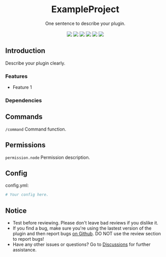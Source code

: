 <h1 align="center">ExampleProject</h1>
<p align="center">One sentence to describe your plugin.<br><br>
<a href="https://mozilla.org/MPL/2.0"><img src="https://img.shields.io/badge/license-MPL%202.0-brightgreen?style=flat-square"></a> <a href="https://github.com/katorlys/ExampleProject/releases/latest"><img src="https://img.shields.io/github/v/release/katorlys/ExampleProject?include_prereleases&style=flat-square"></a> <a href="https://github.com/katorlys/ExampleProject/actions/workflows/build.yml"><img src="https://img.shields.io/github/actions/workflow/status/katorlys/ExampleProject/build.yml?style=flat-square"></a> <a href="https://github.com/katorlys/ExampleProject/pulls"><img src="https://img.shields.io/github/issues-pr-closed/katorlys/ExampleProject?style=flat-square"></a> <a href="https://github.com/katorlys/ExampleProject/issues"><img src="https://img.shields.io/github/issues-closed/katorlys/ExampleProject?style=flat-square"></a> <a href="https://github.com/katorlys/ExampleProject"><img src="https://img.shields.io/tokei/lines/github/katorlys/ExampleProject?style=flat-square"></a></p>

## Introduction
Describe your plugin clearly.
### Features
- Feature 1
### Dependencies


## Commands
`/command` Command function.

## Permissions
`permission.node` Permission description.

## Config
config.yml:
```yml
# Your config here.
```

## Notice
- Test before reviewing. Please don't leave bad reviews if you dislike it.
- If you find a bug, make sure you're using the lastest version of the plugin and then report bugs [on Github](https://github.com/katorlys/ExampleProject/issues). DO NOT use the review section to report bugs!
- Have any other issues or questions? Go to [Discussions](https://github.com/orgs/katorlys/discussions) for further assistance.
